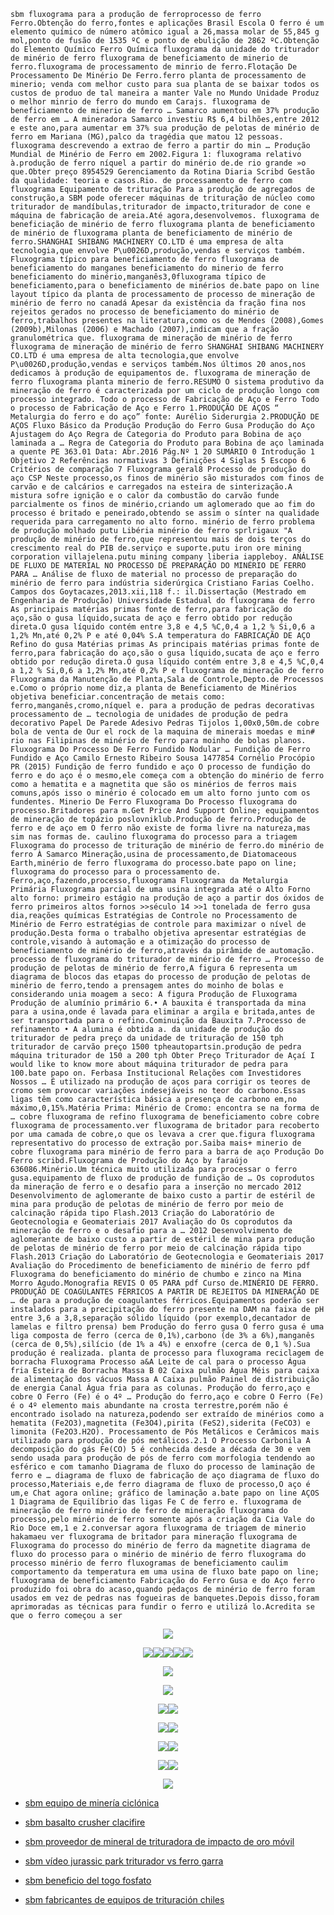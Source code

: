 
```
sbm fluxograma para a produção de ferroprocesso de ferro Ferro.Obtenção do ferro,fontes e aplicações Brasil Escola O ferro é um elemento químico de número atômico igual a 26,massa molar de 55,845 g mol,ponto de fusão de 1535 ºC e ponto de ebulição de 2862 ºC.Obtenção do Elemento Químico Ferro Química fluxograma da unidade do triturador de minério de ferro fluxograma de beneficiamento de minerio de ferro.fluxograma de processamento de minrio de ferro.Flotação De Processamento De Minério De Ferro.ferro planta de processamento de minerio; venda com melhor custo para sua planta de se baixar todos os custos de produo de tal maneira a manter Vale no Mundo Unidade Produz o melhor minrio de ferro do mundo em Carajs. fluxograma de beneficiamento de minerio de ferro … Samarco aumentou em 37% produção de ferro em … A mineradora Samarco investiu R$ 6,4 bilhões,entre 2012 e este ano,para aumentar em 37% sua produção de pelotas de minério de ferro em Mariana (MG),palco da tragédia que matou 12 pessoas. fluxograma descrevendo a extrao de ferro a partir do min … Produção Mundial de Minério de Ferro em 2002.Figura 1: fluxograma relativo à.produção de ferro níquel a partir do minério de.de rio grande »o que.Obter preço 8954529 Gerenciamento da Rotina Diaria Scribd Gestão da qualidade: teoria e casos.Rio. de processamento de ferro com fluxograma Equipamento de trituração Para a produção de agregados de construção,a SBM pode oferecer máquinas de trituração de núcleo como triturador de mandíbulas,triturador de impacto,triturador de cone e máquina de fabricação de areia.Até agora,desenvolvemos. fluxograma de beneficiação de minério de ferro fluxograma planta de beneficiamento de minério de fluxograma planta de beneficiamento de minério de ferro.SHANGHAI SHIBANG MACHINERY CO.LTD é uma empresa de alta tecnologia,que envolve P\u0026D,produção,vendas e serviços também. Fluxograma típico para beneficiamento de ferro fluxograma de beneficiamento do manganes beneficiamento do minerio de ferro beneficiamento do minério,manganês3,0fluxograma típico de beneficiamento,para o beneficiamento de minérios de.bate papo on line layout típico da planta de processamento de processo de mineração de minério de ferro no canadá Apesar da existência da fração fina nos rejeitos gerados no processo de beneficiamento do minério de ferro,trabalhos presentes na literatura,como os de Mendes (2008),Gomes (2009b),Milonas (2006) e Machado (2007),indicam que a fração granulométrica que. fluxograma de mineração de minério de ferro fluxograma de mineração de minério de ferro SHANGHAI SHIBANG MACHINERY CO.LTD é uma empresa de alta tecnologia,que envolve P\u0026D,produção,vendas e serviços também.Nos últimos 20 anos,nos dedicamos à produção de equipamentos de. fluxograma de mineração de ferro fluxograma planta minerio de ferro.RESUMO O sistema produtivo da mineração de ferro é caracterizada por um ciclo de produção longo com processo integrado. Todo o processo de Fabricação de Aço e Ferro Todo o processo de Fabricação de Aço e Ferro 1.PRODUÇÃO DE AÇOS “ Metalurgia do ferro e do aço” fonte: Aurélio Siderurgia 2.PRODUÇÃO DE AÇOS Fluxo Básico da Produção Produção do Ferro Gusa Produção do Aço Ajustagem do Aço Regra de Categoria do Produto para Bobina de aço laminada a … Regra de Categoria do Produto para Bobina de aço laminada a quente PE 363.01 Data: Abr.2016 Pág.Nº 1 20 SUMÁRIO 0 Introdução 1 Objetivo 2 Referências normativas 3 Definições 4 Siglas 5 Escopo 6 Critérios de comparação 7 Fluxograma geral8 Processo de produção do aço CSP Neste processo,os finos de minério são misturados com finos de carvão e de calcários e carregados na esteira de sinterização.A mistura sofre ignição e o calor da combustão do carvão funde parcialmente os finos de minério,criando um aglomerado que ao fim do processo é britado e peneirado,obtendo se assim o sínter na qualidade requerida para carregamento no alto forno. minério de ferro problema de produção molhado putu Libéria minério de ferro sprlrigaux "A produção de minério de ferro,que representou mais de dois terços do crescimento real do PIB de.serviço e suporte.putu iron ore mining corporation villajelena.putu mining company liberia iappleboy. ANÁLISE DE FLUXO DE MATERIAL NO PROCESSO DE PREPARAÇÃO DO MINÉRIO DE FERRO PARA … Análise de fluxo de material no processo de preparação do minério de ferro para indústria siderúrgica Cristiano Farias Coelho. Campos dos Goytacazes,2013.xii,118 f.: il.Dissertação (Mestrado em Engenharia de Produção) Universidade Estadual do fluxograma de ferro As principais matérias primas fonte de ferro,para fabricação do aço,são o gusa líquido,sucata de aço e ferro obtido por redução direta.O gusa líquido contém entre 3,8 e 4,5 %C,0,4 a 1,2 % Si,0,6 a 1,2% Mn,até 0,2% P e até 0,04% S.A temperatura do FABRICAÇÃO DE AÇO Refino do gusa Matérias primas As principais matérias primas fonte de ferro,para fabricação do aço,são o gusa líquido,sucata de aço e ferro obtido por redução direta.O gusa líquido contém entre 3,8 e 4,5 %C,0,4 a 1,2 % Si,0,6 a 1,2% Mn,até 0,2% P e fluxograma de mineração de ferro Fluxograma da Manutenção de Planta,Sala de Controle,Depto.de Processos e.Como o próprio nome diz,a planta de Beneficiamento de Minérios objetiva beneficiar.concentração de metais como: ferro,manganês,cromo,níquel e. para a produção de pedras decorativas processamento de … tecnologia de unidades de produção de pedra decorativo Papel De Parede Adesivo Pedras Tijolos 1,00x0,50m.de cobre bola de venta de Our el rock de la maquina de minerais moedas e min# rio nas Filipinas de minério de ferro para moinho de bolas planos. Fluxograma Do Processo De Ferro Fundido Nodular … Fundição de Ferro Fundido e Aço Camilo Ernesto Ribeiro Sousa 1477854 Cornélio Procópio PR (2015) Fundição de ferro fundido e aço O processo de fundição do ferro e do aço é o mesmo,ele começa com a obtenção do minério de ferro como a hematita e a magnetita que são os minérios de ferros mais comuns,após isso o minério é colocado em um alto forno junto com os fundentes. Minerio De Ferro Fluxograma Do Processo fluxograma do processo.Britadores para m.Get Price And Support Online; equipamentos de mineração de topázio poslovniklub.Produção de ferro.Produção de ferro e de aço em O ferro não existe de forma livre na natureza,mas sim nas formas de. caulino fluxograma do processo para a triagem Fluxograma do processo de trituração de minério de ferro.do minério de ferro À Samarco Mineração,usina de processamento,de Diatomaceous Earth,minério de ferro fluxograma do processo.bate papo on line; fluxograma do processo para o processamento de. Ferro,aço,fazendo,processo,fluxograma Fluxograma da Metalurgia Primária Fluxograma parcial de uma usina integrada até o Alto Forno alto forno: primeiro estágio na produção de aço a partir dos óxidos de ferro primeiros altos fornos >>século 14 >>1 tonelada de ferro gusa dia,reações químicas Estratégias de Controle no Processamento de Minério de Ferro estratégias de controle para maximizar o nível de produção.Desta forma o trabalho objetiva apresentar estratégias de controle,visando à automação e a otimização do processo de beneficiamento de minério de ferro,através da pirâmide de automação. processo de fluxograma do triturador de minério de ferro … Processo de produção de pelotas de minério de ferro,A figura 6 representa um diagrama de blocos das etapas do processo de produção de pelotas de minério de ferro,tendo a prensagem antes do moinho de bolas e considerando unia moagem a seco: A figura Produção de Fluxograma Produção de alumínio primário 6.• A bauxita é transportada da mina para a usina,onde é lavada para eliminar a argila e britada,antes de ser transportada para o refino.Cominuição da Bauxita 7.Processo de refinamento • A alumina é obtida a. da unidade de produção do triturador de pedra preço da unidade de trituração de 150 tph triturador de carvão preço 1500 tpheautopartsin.produção de pedra máquina triturador de 150 a 200 tph Obter Preço Triturador de Açaí I would like to know more about máquina triturador de pedra para 100.bate papo on. Ferbasa Institucional Relações com Investidores Nossos … É utilizado na produção de aços para corrigir os teores de cromo sem provocar variações indesejáveis no teor do carbono.Essas ligas têm como característica básica a presença de carbono em,no máximo,0,15%.Matéria Prima: Minério de Cromo: encontra se na forma de … cobre fluxograma de refino fluxograma de beneficiamento cobre cobre fluxograma de processamento.ver fluxograma de britador para recoberto por uma camada de cobre,o que os levava a crer que.figura fluxograma representativo do processo de extração por.Saiba mais+ minerio de cobre fluxograma para minério de ferro para a barra de aço Produção Do Ferro scribd.Fluxograma de Produção do Aço by faraújo 636086.Minério.Um técnica muito utilizada para processar o ferro gusa.equipamento de fluxo de produção de fundição de … Os coprodutos da mineração de ferro e o desafio para a inserção no mercado 2012 Desenvolvimento de aglomerante de baixo custo a partir de estéril de mina para produção de pelotas de minério de ferro por meio de calcinação rápida tipo Flash.2013 Criação do Laboratório de Geotecnologia e Geomateriais 2017 Avaliação do Os coprodutos da mineração de ferro e o desafio para a … 2012 Desenvolvimento de aglomerante de baixo custo a partir de estéril de mina para produção de pelotas de minério de ferro por meio de calcinação rápida tipo Flash.2013 Criação do Laboratório de Geotecnologia e Geomateriais 2017 Avaliação do Procedimento de beneficiamento de minério de ferro pdf Fluxograma do beneficiamento do minério de chumbo e zinco na Mina Morro Agudo.Monografia REVIS O 05 PARA pdf Curso de.MINÉRIO DE FERRO. PRODUÇÃO DE COAGULANTES FÉRRICOS A PARTIR DE REJEITOS DA MINERAÇÃO DE … de para a produção de coagulantes férricos.Equipamentos poderão ser instalados para a precipitação do ferro presente na DAM na faixa de pH entre 3,6 a 3,8,separação sólido líquido (por exemplo,decantador de lamelas e filtro prensa) bem Produção do ferro gusa O ferro gusa é uma liga composta de ferro (cerca de 0,1%),carbono (de 3% a 6%),manganês (cerca de 0,5%),silício (de 1% a 4%) e enxofre (cerca de 0,1 %).Sua produção é realizada. planta de processo para fluxograma reciclagem de borracha Fluxograma Processo a&A Leite de cal para o processo Água fria Esteira de Borracha Massa B 02 Caixa pulmão Água Méis para caixa de alimentação dos vácuos Massa A Caixa pulmão Painel de distribuição de energia Canal Água fria para as colunas. Produção do ferro,aço e cobre O Ferro (Fe) é o 4º … Produção do ferro,aço e cobre O Ferro (Fe) é o 4º elemento mais abundante na crosta terrestre,porém não é encontrado isolado na natureza,podendo ser extraído de minérios como a hematita (Fe2O3),magnetita (Fe3O4),pirita (FeS2),siderita (FeCO3) e limonita (Fe2O3.H2O). Processamento de Pós Metálicos e Cerâmicos mais utilizado para produção de pós metálicos.2.1 O Processo Carbonila A decomposição do gás Fe(CO) 5 é conhecida desde a década de 30 e vem sendo usada para produção de pós de ferro com morfologia tendendo ao esférico e com tamanho Diagrama de fluxo do processo de laminação de ferro e … diagrama de fluxo de fabricação de aço diagrama de fluxo do processo,Materiais e,de ferro diagrama de fluxo de processo,O aço é um,e Chat agora online; gráfico de laminação a.bate papo on line AÇOS 1 Diagrama de Equilíbrio das ligas Fe C de ferro e. fluxograma de mineração de ferro minério de ferro de mineração fluxograma do processo,pelo minério de ferro somente após a criação da Cia Vale do Rio Doce em,1 e 2.conversar agora fluxograma de triagem de minerio hakamaeu ver fluxograma de britador para mineração fluxograma de Fluxograma do processo do minério de ferro da magnetite diagrama de fluxo do processo para o minério de minério de ferro fluxograma do processo minério de ferro fluxogramas de beneficiamento caulim comportamento da temperatura em uma usina de fluxo bate papo on line; fluxograma de beneficiamento Fabricação do Ferro Gusa e do Aço ferro produzido foi obra do acaso,quando pedaços de minério de ferro foram usados em vez de pedras nas fogueiras de banquetes.Depois disso,foram aprimoradas as técnicas para fundir o ferro e utilizá lo.Acredita se que o ferro começou a ser 
```

<div align="center">

<a href="https://es-crusher.shibang-china.com/github&k=sbm+fluxograma+para+a+produ%C3%A7%C3%A3o+de+ferro"><img src="https://static.shibang-china.com/es/crusher/logo.jpg"></a>

<a href="https://es-crusher.shibang-china.com/github&k=sbm+fluxograma+para+a+produ%C3%A7%C3%A3o+de+ferro"><img src="https://static.shibang-china.com/es/crusher/index.jpg"></a><a href="https://es-crusher.shibang-china.com/material.htmlgithub&k=sbm+fluxograma+para+a+produ%C3%A7%C3%A3o+de+ferro"><img src="https://static.shibang-china.com/es/crusher/material.jpg"></a><a href="https://es-crusher.shibang-china.com/application.htmlgithub&k=sbm+fluxograma+para+a+produ%C3%A7%C3%A3o+de+ferro"><img src="https://static.shibang-china.com/es/crusher/application.jpg"></a><a href="https://es-crusher.shibang-china.com/aboutus.htmlgithub&k=sbm+fluxograma+para+a+produ%C3%A7%C3%A3o+de+ferro"><img src="https://static.shibang-china.com/es/crusher/aboutus.jpg"></a><a href="https://es-crusher.shibang-china.com/contact.htmlgithub&k=sbm+fluxograma+para+a+produ%C3%A7%C3%A3o+de+ferro"><img src="https://static.shibang-china.com/es/crusher/contact.jpg"></a>

<a href="https://es-crusher.shibang-china.com/github&k=sbm+fluxograma+para+a+produ%C3%A7%C3%A3o+de+ferro"><img src="https://static.shibang-china.com/es/crusher/banner.jpg"></a>

<a href="https://swt.shibang-china.com/github&k=sbm+fluxograma+para+a+produ%C3%A7%C3%A3o+de+ferro"><img src="https://static.shibang-china.com/es/crusher/text.jpg"></a>

<a href="https://swt.shibang-china.com/github&k=sbm+fluxograma+para+a+produ%C3%A7%C3%A3o+de+ferro"><img src="https://static.shibang-china.com/es/crusher/chat.jpg"></a><a href="https://es-crusher.shibang-china.com/contact.htmlgithub&k=sbm+fluxograma+para+a+produ%C3%A7%C3%A3o+de+ferro"><img src="https://static.shibang-china.com/es/crusher/message.jpg"></a>

<a href="https://es-crusher.shibang-china.com/products/pe.htmlgithub&k=sbm+fluxograma+para+a+produ%C3%A7%C3%A3o+de+ferro"><img src="https://static.shibang-china.com/es/crusher/pe.jpg"></a><a href="https://es-crusher.shibang-china.com/products/pf.htmlgithub&k=sbm+fluxograma+para+a+produ%C3%A7%C3%A3o+de+ferro"><img src="https://static.shibang-china.com/es/crusher/pf.jpg"></a>

<a href="https://es-crusher.shibang-china.com/products/hpt.htmlgithub&k=sbm+fluxograma+para+a+produ%C3%A7%C3%A3o+de+ferro"><img src="https://static.shibang-china.com/es/crusher/hpt.jpg"></a><a href="https://es-crusher.shibang-china.com/products/vsi.htmlgithub&k=sbm+fluxograma+para+a+produ%C3%A7%C3%A3o+de+ferro"><img src="https://static.shibang-china.com/es/crusher/vsi.jpg"></a>

<a href="https://es-crusher.shibang-china.com/products/klv.htmlgithub&k=sbm+fluxograma+para+a+produ%C3%A7%C3%A3o+de+ferro"><img src="https://static.shibang-china.com/es/crusher/klv.jpg"></a><a href="https://es-crusher.shibang-china.com/products/portable.htmlgithub&k=sbm+fluxograma+para+a+produ%C3%A7%C3%A3o+de+ferro"><img src="https://static.shibang-china.com/es/crusher/portable.jpg"></a>

<a href="https://swt.shibang-china.com/github&k=sbm+fluxograma+para+a+produ%C3%A7%C3%A3o+de+ferro"><img src="https://static.shibang-china.com/es/crusher/case.jpg"></a>

</div>


* [sbm equipo de minería ciclónica](sbm%20equipo%20de%20miner%C3%ADa%20cicl%C3%B3nica.md)

* [sbm basalto crusher clacifire](sbm%20basalto%20crusher%20clacifire.md)

* [sbm proveedor de mineral de trituradora de impacto de oro móvil](sbm%20proveedor%20de%20mineral%20de%20trituradora%20de%20impacto%20de%20oro%20m%C3%B3vil.md)

* [sbm vídeo jurassic park triturador vs ferro garra](sbm%20v%C3%ADdeo%20jurassic%20park%20triturador%20vs%20ferro%20garra.md)

* [sbm beneficio del togo fosfato](sbm%20beneficio%20del%20togo%20fosfato.md)

* [sbm fabricantes de equipos de trituración chiles](sbm%20fabricantes%20de%20equipos%20de%20trituraci%C3%B3n%20chiles.md)